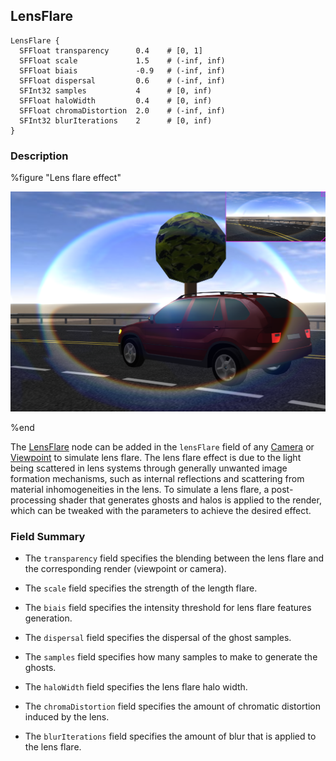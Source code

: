 ## LensFlare

```
LensFlare {
  SFFloat transparency      0.4    # [0, 1]
  SFFloat scale             1.5    # (-inf, inf)
  SFFloat biais             -0.9   # (-inf, inf)
  SFFloat dispersal         0.6    # (-inf, inf)
  SFInt32 samples           4      # [0, inf)
  SFFloat haloWidth         0.4    # [0, inf)
  SFFloat chromaDistortion  2.0    # (-inf, inf)
  SFInt32 blurIterations    2      # [0, inf)
}
```

### Description

%figure "Lens flare effect"

![lens_flare.png](images/lens_flare.png)

%end

The [LensFlare](#lensflare) node can be added in the `lensFlare` field of any [Camera](camera.md) or [Viewpoint](viewpoint.md) to simulate lens flare.
The lens flare effect is due to the light being scattered in lens systems through generally unwanted image formation mechanisms, such as internal reflections and scattering from material inhomogeneities in the lens.
To simulate a lens flare, a post-processing shader that generates ghosts and halos is applied to the render, which can be tweaked with the parameters to achieve the desired effect.

### Field Summary

- The `transparency` field specifies the blending between the lens flare and the corresponding render (viewpoint or camera).

- The `scale` field specifies the strength of the length flare.

- The `biais` field specifies the intensity threshold for lens flare features generation.

- The `dispersal` field specifies the dispersal of the ghost samples.

- The `samples` field specifies how many samples to make to generate the ghosts.

- The `haloWidth` field specifies the lens flare halo width.

- The `chromaDistortion` field specifies the amount of chromatic distortion induced by the lens.

- The `blurIterations` field specifies the amount of blur that is applied to the lens flare.
